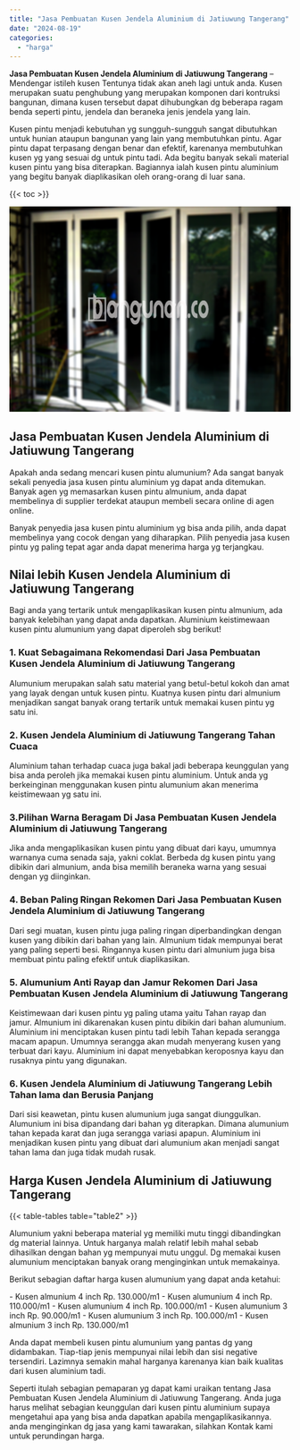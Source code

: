 ```yaml
---
title: "Jasa Pembuatan Kusen Jendela Aluminium di Jatiuwung Tangerang"
date: "2024-08-19"
categories: 
  - "harga"
---
```


**Jasa Pembuatan Kusen Jendela Aluminium di Jatiuwung Tangerang** – Mendengar istileh kusen Tentunya tidak akan aneh lagi untuk anda. Kusen merupakan suatu penghubung yang merupakan komponen dari kontruksi bangunan, dimana kusen tersebut dapat dihubungkan dg beberapa ragam benda seperti pintu, jendela dan beraneka jenis jendela yang lain.

Kusen pintu menjadi kebutuhan yg sungguh-sungguh sangat dibutuhkan untuk hunian ataupun bangunan yang lain yang membutuhkan pintu. Agar pintu dapat terpasang dengan benar dan efektif, karenanya membutuhkan kusen yg yang sesuai dg untuk pintu tadi. Ada begitu banyak sekali material kusen pintu yang bisa diterapkan. Bagiannya ialah kusen pintu aluminium yang begitu banyak diaplikasikan oleh orang-orang di luar sana.

{{< toc >}}

![Jasa Pembuatan Kusen Jendela Aluminium di Jatiuwung Tangerang](/images/harga-kusen-jendela-alumunium-26.png)

## Jasa Pembuatan Kusen Jendela Aluminium di Jatiuwung Tangerang

Apakah anda sedang mencari kusen pintu alumunium? Ada sangat banyak sekali penyedia jasa kusen pintu aluminium yg dapat anda ditemukan. Banyak agen yg memasarkan kusen pintu almunium, anda dapat membelinya di supplier terdekat ataupun membeli secara online di agen online.

Banyak penyedia jasa kusen pintu aluminium yg bisa anda pilih, anda dapat membelinya yang cocok dengan yang diharapkan. Pilih penyedia jasa kusen pintu yg paling tepat agar anda dapat menerima harga yg terjangkau.

## Nilai lebih Kusen Jendela Aluminium di Jatiuwung Tangerang

Bagi anda yang tertarik untuk mengaplikasikan kusen pintu almunium, ada banyak kelebihan yang dapat anda dapatkan. Aluminium keistimewaan kusen pintu alumunium yang dapat diperoleh sbg berikut!

### 1\. Kuat Sebagaimana Rekomendasi Dari Jasa Pembuatan Kusen Jendela Aluminium di Jatiuwung Tangerang

Alumunium merupakan salah satu material yang betul-betul kokoh dan amat yang layak dengan untuk kusen pintu. Kuatnya kusen pintu dari almunium menjadikan sangat banyak orang tertarik untuk memakai kusen pintu yg satu ini.

### 2\. Kusen Jendela Aluminium di Jatiuwung Tangerang Tahan Cuaca

Aluminium tahan terhadap cuaca juga bakal jadi beberapa keunggulan yang bisa anda peroleh jika memakai kusen pintu aluminium. Untuk anda yg berkeinginan menggunakan kusen pintu alumunium akan menerima keistimewaan yg satu ini.

### 3.Pilihan Warna Beragam Di Jasa Pembuatan Kusen Jendela Aluminium di Jatiuwung Tangerang

Jika anda mengaplikasikan kusen pintu yang dibuat dari kayu, umumnya warnanya cuma senada saja, yakni coklat. Berbeda dg kusen pintu yang dibikin dari almunium, anda bisa memilih beraneka warna yang sesuai dengan yg diinginkan.

### 4\. Beban Paling Ringan Rekomen Dari Jasa Pembuatan Kusen Jendela Aluminium di Jatiuwung Tangerang

Dari segi muatan, kusen pintu juga paling ringan diperbandingkan dengan kusen yang dibikin dari bahan yang lain. Almunium tidak mempunyai berat yang paling seperti besi. Ringannya kusen pintu dari almunium juga bisa membuat pintu paling efektif untuk diaplikasikan.

### 5\. Alumunium Anti Rayap dan Jamur Rekomen Dari Jasa Pembuatan Kusen Jendela Aluminium di Jatiuwung Tangerang

Keistimewaan dari kusen pintu yg paling utama yaitu Tahan rayap dan jamur. Almunium ini dikarenakan kusen pintu dibikin dari bahan alumunium. Aluminium ini menciptakan kusen pintu tadi lebih Tahan kepada serangga macam apapun. Umumnya serangga akan mudah menyerang kusen yang terbuat dari kayu. Aluminium ini dapat menyebabkan keroposnya kayu dan rusaknya pintu yang digunakan.

### 6\. Kusen Jendela Aluminium di Jatiuwung Tangerang Lebih Tahan lama dan Berusia Panjang

Dari sisi keawetan, pintu kusen alumunium juga sangat diunggulkan. Alumunium ini bisa dipandang dari bahan yg diterapkan. Dimana alumunium tahan kepada karat dan juga serangga variasi apapun. Aluminium ini menjadikan kusen pintu yang dibuat dari alumunium akan menjadi sangat tahan lama dan juga tidak mudah rusak.

## Harga Kusen Jendela Aluminium di Jatiuwung Tangerang

{{< table-tables table="table2" >}}

Alumunium yakni beberapa material yg memiliki mutu tinggi dibandingkan dg material lainnya. Untuk harganya malah relatif lebih mahal sebab dihasilkan dengan bahan yg mempunyai mutu unggul. Dg memakai kusen alumunium menciptakan banyak orang menginginkan untuk memakainya.

Berikut sebagian daftar harga kusen alumunium yang dapat anda ketahui:

\- Kusen almunium 4 inch Rp. 130.000/m1 - Kusen alumunium 4 inch Rp. 110.000/m1 - Kusen alumunium 4 inch Rp. 100.000/m1 - Kusen alumunium 3 inch Rp. 90.000/m1 - Kusen alumunium 3 inch Rp. 100.000/m1 - Kusen almunium 3 inch Rp. 130.000/m1

Anda dapat membeli kusen pintu alumunium yang pantas dg yang didambakan. Tiap-tiap jenis mempunyai nilai lebih dan sisi negative tersendiri. Lazimnya semakin mahal harganya karenanya kian baik kualitas dari kusen aluminium tadi.

Seperti itulah sebagian pemaparan yg dapat kami uraikan tentang Jasa Pembuatan Kusen Jendela Aluminium di Jatiuwung Tangerang. Anda juga harus melihat sebagian keunggulan dari kusen pintu aluminium supaya mengetahui apa yang bisa anda dapatkan apabila mengaplikasikannya. anda menginginkan dg jasa yang kami tawarakan, silahkan Kontak kami untuk perundingan harga.
